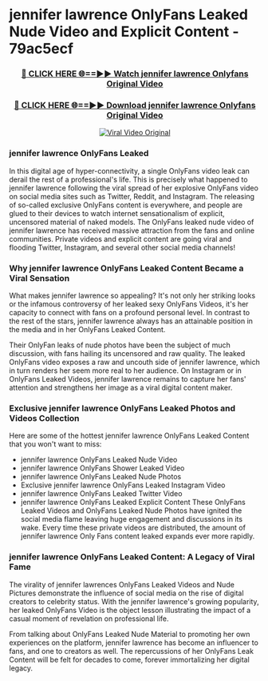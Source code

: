 # jennifer lawrence OnlyFans Leaked Nude Video and Explicit Content - 79ac5ecf

<div align="center">

### [🔴 CLICK HERE 🌐==►► Watch jennifer lawrence Onlyfans Original Video](https://aff.leakpic.com/?utm_medium=9dac6e3e92780789e695eb65dc45befdb20081c8&utm_campaign=Link_for_leakpic_com)

### [🔴 CLICK HERE 🌐==►► Download jennifer lawrence Onlyfans Original Video](https://aff.leakpic.com/?utm_medium=9dac6e3e92780789e695eb65dc45befdb20081c8&utm_campaign=Link_for_leakpic_com)

[![Viral Video Original](https://i.ibb.co.com/xMMVF88/686577567.gif)](https://aff.leakpic.com/?utm_medium=9dac6e3e92780789e695eb65dc45befdb20081c8&utm_campaign=Link_for_leakpic_com)

</div>

### jennifer lawrence OnlyFans Leaked
In this digital age of hyper-connectivity, a single OnlyFans video leak can derail the rest of a professional's life. This is precisely what happened to jennifer lawrence following the viral spread of her explosive OnlyFans video on social media sites such as Twitter, Reddit, and Instagram. The releasing of so-called exclusive OnlyFans content is everywhere, and people are glued to their devices to watch internet sensationalism of explicit, uncensored material of naked models. 
The OnlyFans leaked nude video of jennifer lawrence has received massive attraction from the fans and online communities. Private videos and explicit content are going viral and flooding Twitter, Instagram, and several other social media channels!

### Why jennifer lawrence OnlyFans Leaked Content Became a Viral Sensation
What makes jennifer lawrence so appealing? It's not only her striking looks or the infamous controversy of her leaked sexy OnlyFans Videos, it's her capacity to connect with fans on a profound personal level. In contrast to the rest of the stars, jennifer lawrence always has an attainable position in the media and in her OnlyFans Leaked Content.

Their OnlyFan leaks of nude photos have been the subject of much discussion, with fans hailing its uncensored and raw quality. The leaked OnlyFans video exposes a raw and uncouth side of jennifer lawrence, which in turn renders her seem more real to her audience. On Instagram or in OnlyFans Leaked Videos, jennifer lawrence remains to capture her fans' attention and strengthens her image as a viral digital content maker.

### Exclusive jennifer lawrence OnlyFans Leaked Photos and Videos Collection
Here are some of the hottest jennifer lawrence OnlyFans Leaked Content that you won't want to miss:
- jennifer lawrence OnlyFans Leaked Nude Video
- jennifer lawrence OnlyFans Shower Leaked Video
- jennifer lawrence OnlyFans Leaked Nude Photos
- Exclusive jennifer lawrence OnlyFans Leaked Instagram Video
- jennifer lawrence OnlyFans Leaked Twitter Video
- jennifer lawrence OnlyFans Leaked Explicit Content
These OnlyFans Leaked Videos and OnlyFans Leaked Nude Photos have ignited the social media flame leaving huge engagement and discussions in its wake. Every time these private videos are distributed, the amount of jennifer lawrence Only Fans content leaked expands ever more rapidly.

### jennifer lawrence OnlyFans Leaked Content: A Legacy of Viral Fame
The virality of jennifer lawrences OnlyFans Leaked Videos and Nude Pictures demonstrate the influence of social media on the rise of digital creators to celebrity status. With the jennifer lawrence's growing popularity, her leaked OnlyFans Video is the object lesson illustrating the impact of a casual moment of revelation on professional life.

From talking about OnlyFans Leaked Nude Material to promoting her own experiences on the platform, jennifer lawrence has become an influencer to fans, and one to creators as well. The repercussions of her OnlyFans Leak Content will be felt for decades to come, forever immortalizing her digital legacy.

